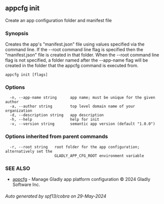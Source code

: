 ## appcfg init

Create an app configuration folder and manifest file

### Synopsis


Creates the app's "manifest.json" file using values specified via the
command line. If the --root command line flag is specified then the
"manifest.json" file is created in that folder. When the --root command
line flag is not specified, a folder named after the --app-name flag
will be created in the folder that the appcfg command is executed from.


```
appcfg init [flags]
```

### Options

```
  -n, --app-name string      app name; must be unique for the given author
  -a, --author string        top level domain name of your organization
  -d, --description string   app description
  -h, --help                 help for init
  -v, --version string       semantic app version (default "1.0.0")
```

### Options inherited from parent commands

```
  -r, --root string   root folder for the app configuration; alternatively set the
                      GLADLY_APP_CFG_ROOT environment variable
```

### SEE ALSO

* [appcfg](appcfg.md)	 - Manage Gladly app platform configuration © 2024 Gladly Software Inc.

###### Auto generated by spf13/cobra on 29-May-2024

